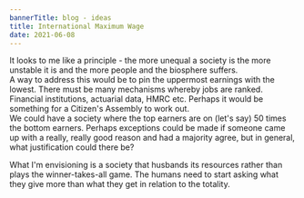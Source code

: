 ```yaml
---
bannerTitle: blog - ideas
title: International Maximum Wage
date: 2021-06-08
---
```


It looks to me like a principle - the more unequal a society is the more unstable it is and the more people and the biosphere suffers.  
A way to address this would be to pin the uppermost earnings with the lowest. There must be many mechanisms whereby jobs are ranked. Financial institutions, actuarial data, HMRC etc. Perhaps it would be something for a Citizen's Assembly to work out.  
We could have a society where the top earners are on (let's say) 50 times the bottom earners. Perhaps exceptions could be made if someone came up with a really, really good reason and had a majority agree, but in general, what justification could there be?

What I'm envisioning is a society that husbands its resources rather than plays the winner-takes-all game. The humans need to start asking what they give more than what they get in relation to the totality.
